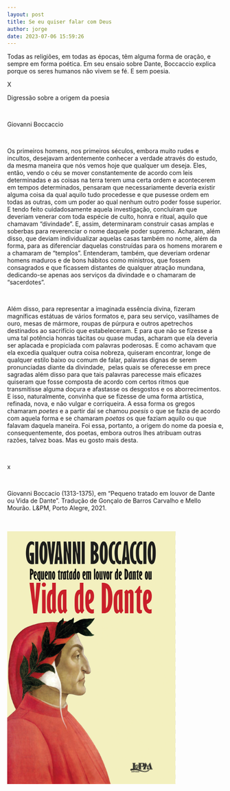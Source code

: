 ```yaml
---
layout: post
title: Se eu quiser falar com Deus
author: jorge
date: 2023-07-06 15:59:26
---
```

Todas as religiões, em todas as épocas, têm alguma forma de oração, e sempre em forma poética. Em seu ensaio sobre Dante, Boccaccio explica porque os seres humanos não vivem se fé. E sem poesia.



X



Digressão sobre a origem da poesia

 

Giovanni Boccaccio

 

Os primeiros homens, nos primeiros séculos, embora muito rudes e incultos, desejavam ardentemente conhecer a verdade através do estudo, da mesma maneira que nós vemos hoje que qualquer um deseja. Eles, então, vendo o céu se mover constantemente de acordo com leis determinadas e as coisas na terra terem uma certa ordem e acontecerem em tempos determinados, pensaram que necessariamente deveria existir alguma coisa da qual aquilo tudo procedesse e que pusesse ordem em todas as outras, com um poder ao qual nenhum outro poder fosse superior. E tendo feito cuidadosamente aquela investigação, concluíram que deveriam venerar com toda espécie de culto, honra e ritual, aquilo que chamavam “divindade”. E, assim, determinaram construir casas amplas e soberbas para reverenciar o nome daquele poder supremo. Acharam, além disso, que deviam individualizar aquelas casas também no nome, além da forma, para as diferenciar daquelas construídas para os homens morarem e a chamaram de “templos”. Entenderam, também, que deveriam ordenar homens maduros e de bons hábitos como ministros, que fossem consagrados e que ficassem distantes de qualquer atração mundana, dedicando-se apenas aos serviços da divindade e o chamaram de “sacerdotes”.

 

Além disso, para representar a imaginada essência divina, fizeram magníficas estátuas de vários formatos e, para seu serviço, vasilhames de ouro, mesas de mármore, roupas de púrpura e outros apetrechos destinados ao sacrifício que estabeleceram. E para que não se fizesse a uma tal potência honras tácitas ou quase mudas, acharam que ela deveria ser aplacada e propiciada com palavras poderosas. E como achavam que ela excedia qualquer outra coisa nobreza, quiseram encontrar, longe de qualquer estilo baixo ou comum de falar, palavras dignas de serem pronunciadas diante da divindade,  pelas quais se oferecesse em prece sagradas além disso para que tais palavras parecesse mais eficazes quiseram que fosse composta de acordo com certos ritmos que transmitisse alguma doçura e afastasse os desgostos e os aborrecimentos. E isso, naturalmente, convinha que se fizesse de uma forma artística, refinada, nova, e não vulgar e corriqueira. A essa forma os gregos chamaram *poetes* e a partir daí se chamou *poesis* o que se fazia de acordo com aquela forma e se chamaram *poetas* os que faziam aquilo ou que falavam daquela maneira. Foi essa, portanto, a origem do nome da poesia e, consequentemente, dos poetas, embora outros lhes atribuam outras razões, talvez boas. Mas eu gosto mais desta.

 

x

 

Giovanni Boccacio (1313-1375), em “Pequeno tratado em louvor de Dante ou Vida de Dante”. Tradução de Gonçalo de Barros Carvalho e Mello Mourão. L&PM, Porto Alegre, 2021.

 

![](/uploads/danteboccaccio.png)